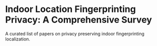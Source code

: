 # Indoor Location Fingerprinting Privacy: A Comprehensive Survey
A curated list of papers on privacy preserving indoor fingerprinting localization.
